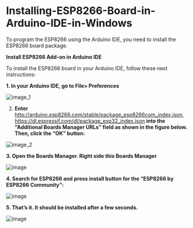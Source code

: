 # Installing-ESP8266-Board-in-Arduino-IDE-in-Windows
To program the ESP8266 using the Arduino IDE, you need to install the ESP8266 board package.

**Install ESP8266 Add-on in Arduino IDE**


To install the ESP8266 board in your Arduino IDE, follow these next instructions:

**1. In your Arduino IDE, go to File> Preferences**

![image_1](https://github.com/user-attachments/assets/d3e42ecc-7485-42e4-ab7b-546661b61ac8)

2. **Enter**  
http://arduino.esp8266.com/stable/package_esp8266com_index.json,
https://dl.espressif.com/dl/package_esp32_index.json
**into the “Additional Boards Manager URLs” field as shown in the figure below. Then, click the “OK” button:**

![image_2](https://github.com/user-attachments/assets/b6126a45-78fa-4092-87dc-094b970d5b66)

**3. Open the Boards Manager. Right side this Boards Manager**

![image](https://github.com/user-attachments/assets/f97c9a73-0502-4010-b618-5bd63074c4f1)



**4. Search for ESP8266 and press install button for the “ESP8266 by ESP8266 Community“:**

![image](https://github.com/user-attachments/assets/7c246886-8d1f-4485-94b2-a2066f49085e)



**5. That’s it. It should be installed after a few seconds.**

![image](https://github.com/user-attachments/assets/8c32add5-c846-4064-aea0-823799d14e5f)





